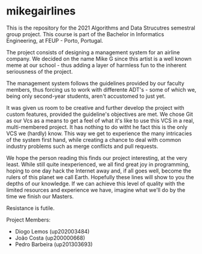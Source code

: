 # mikegairlines

This is the repository for the 2021 Algorithms and Data Strucutres semestral group project. 
This course is part of the Bachelor in Informatics Engineering, at FEUP - Porto, Portugal.

The project consists of designing a management system for an airline company. We decided on
the name Mike G since this artist is a well known meme at our school - thus adding a layer
of harmless fun to the inherent seriousness of the project.

The management system follows the guidelines provided by our faculty members, thus forcing
us to work with differente ADT's - some of which we, being only second-year students, aren't 
accustomed to just yet. 

It was given us room to be creative and further develop the project with custom features,
provided the guideline's objectives are met. We chose Git as our Vcs as a means to get a 
feel of what it's like to use this VCS in a real, multi-membered project. It has nothing
to do witht he fact this is the only VCS we (hardly) know. This way we get to experience 
the many intricacies of the system first hand, while creating a chance to deal with common 
industry problems such as merge conflicts and pull requests.

We hope the person reading this finds our project interesting, at the very least. While
still quite inexperienced, we all find great joy in programming, hoping to one day hack
the Internet away and, if all goes well, become the rulers of this planet we call Earth.
Hopefully these lines will show to you the depths of our knowledge. If we can achieve this
level of quality with the limited resources and experience we have, imagine what we'll do
by the time we finish our Masters.

Resistance is futile. 


Project Members:
- Diogo Lemos     (up202003484)
- João Costa      (up200000668)
- Pedro Barbeira  (up201303693)
